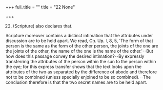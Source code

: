 +++
full_title = ""
title = "22 None"

+++


22. (Scripture) also declares that.

Scripture moreover contains a distinct intimation that the attributes under discussion are to be held apart. We read, Cḥ. Up. I, 8, 5, 'The form of that person is the same as the form of the other person, the joints of the one are the joints of the other, the name of the one is the name of the other.'--But how does this passage convey the desired intimation?--By expressly transferring the attributes of the person within the sun to the person within the eye; for this express transfer shows that the text looks upon the attributes of the two as separated by the difference of abode and therefore not to be combined (unless specially enjoined to be so combined).--The conclusion therefore is that the two secret names are to be held apart.

